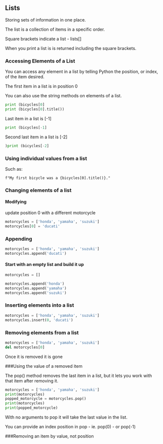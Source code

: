 ## Lists

Storing sets of information in one place.

The list is a collection of items in a specific order.

Square brackets indicate a list - lists[]

When you print a list is is returned including the square brackets.

### Accessing Elements of a List

You can access any element in a list by telling Python the position, or index, of the item desired.

The first item in a list is in position 0

You can also use the string methods on elements of a list.

```python
print (bicycles[0]
print (bicycles[0].title())
```

Last item in a list is [-1]

```python
print (bicycles[-1]
```

Second last item in a list is [-2]

```python
)print (bicycles[-2]
```

### Using individual values from a list

Such as:

```
f"My first bicycle was a {bicycles[0].title()}."
```

### Changing elements of a list

#### Modifying

update position 0 with a different motorcycle

```python
motorcycles = ['honda', 'yamaha', 'suzuki']
motorcycles[0] = 'ducati'
```

### Appending

```python
motorcycles = ['honda', 'yamaha', 'suzuki']
motorcycles.append('ducati')
```

#### Start with an empty list and build it up

```python
motorcycles = []

motorcycles.append('honda')
motorcycles.append('yamaha')
motorcycles.append('suzuki')
```

### Inserting elements into a list

```python
motorcycles = ['honda', 'yamaha', 'suzuki']
motorcycles.insert(0, 'ducati')
```

### Removing elements from a list

```python
motorcycles = ['honda', 'yamaha', 'suzuki']
del motorcycles[0]
```

Once it is removed it is gone

###Using the value of a removed item 

The pop() method removes the last item in a list, but it lets you work with that item after removing it.

```python
motorcycles = ['honda', 'yamaha', 'suzuki']
print(motorcycles)
popped_motorcycle = motorcycles.pop()
print(motorcycles)
print(popped_motorcycle)
```

With no arguments to pop it will take the last value in the list.

You can provide an index position in pop  - ie. pop(0) - or pop(-1)

###Removing an item by value, not position

